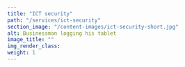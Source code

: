```yaml
---
title: "ICT security"
path: "/services/ict-security"
section_image: "/content-images/ict-security-short.jpg"
alt: Businessman logging his tablet
image_title: ""
img_render_class: 
weight: 1
---
```

